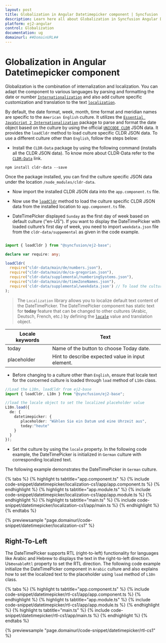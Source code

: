 ```yaml
---
layout: post
title: Globalization in Angular Datetimepicker component | Syncfusion
description: Learn here all about Globalization in Syncfusion Angular Datetimepicker component of Syncfusion Essential JS 2 and more.
platform: ej2-angular
control: Globalization 
documentation: ug
domainurl: ##DomainURL##
---
```


# Globalization in Angular Datetimepicker component

Globalization is the combination of internalization and localization. You can adapt the component to various languages by parsing and formatting the date or number [`Internationalization`](../common/Globalization/internationalization/) and also add culture specific customization and translation to the text [`localization`](../common/globalization/localization).

By default, the date format, week, month, time format and meridian names are specific to the `American English` culture. It utilizes the [`Essential JavaScript 2 Internationalization`](../common/Globalization/internationalization/) package to parse and format the date object based on the culture by using the official [`UNICODE CLDR`](http://cldr.unicode.org/) JSON data. It provides the `loadCldr` method to load culture specific CLDR JSON data. To use a different culture other than `English`, follow the steps below:

* Install the `CLDR-Data` package by using the following command (installs all the CLDR JSON data). To   know more about CLDR-Data refer to the [`CLDR-Data`](https://cldr.unicode.org/index/cldr-spec/cldr-json-bindings) link.

```
npm install cldr-data --save
```

Once the package installed, you can find the culture specific JSON data under the location `/node_modules/cldr-data`.

* Now import the installed CLDR JSON data into the `app.component.ts` file.

* Now use the [`loadCldr`](http://ej2.syncfusion.com/documentation/base/internationalization#cldr-data-dependencies) method to load the culture specific CLDR JSON data from the installed location to `app.component.ts` file.

* DateTimePicker displayed `Sunday` as the first day of week based on default culture ("en-US"). If you want to display the DateTimePicker with loaded culture’s first day of week, you need to import `weekdata.json` file from the `cldr-data/suppemental` as given in the code example.

```typescript

import { loadCldr } from "@syncfusion/ej2-base";

declare var require: any;

loadCldr(
  require("cldr-data/main/de/numbers.json"),
  require("cldr-data/main/de/ca-gregorian.json"),
  require("cldr-data/supplemental/numberingSystems.json"),
  require("cldr-data/main/de/timeZoneNames.json"),
  require('cldr-data/supplemental/weekdata.json') // To load the culture based first day of week
);
```

> The `Localization` library allows you to localize default text content of the DateTimePicker. The DateTimePicker component has static text for  **today** feature that can be changed to other cultures (Arabic, Deutsch, French, etc.) by defining the [`locale`](https://ej2.syncfusion.com/angular/documentation/api/datetimepicker#locale) value and translation object.

Locale keywords |Text
-----|-----
today | Name of the button to choose Today date.
placeholder | Hint to describe expected value in input element.

* Before changing to a culture other than `English`, ensure that locale text for the concerned culture is loaded through `load` method of `L10n` class.

```typescript
//Load the L10n, loadCldr from ej2-base
import { loadCldr, L10n } from "@syncfusion/ej2-base";

//load the locale object to set the localized placeholder value
L10n.load({
  de: {
    datetimepicker: {
       placeholder: "Wählen Sie ein Datum und eine Uhrzeit aus",
       today:"heute"
    }
  }
});

```

* Set the culture by using the `locale` property.
In the following code example, the DateTimePicker is initialized in `German` culture with corresponding localized text.

The following example demonstrates the DateTimePicker in `German` culture.

{% tabs %}
{% highlight ts tabtitle="app.component.ts" %}
{% include code-snippet/datetimepicker/localization-cs1/app/app.component.ts %}
{% endhighlight %}
{% highlight ts tabtitle="app.module.ts" %}
{% include code-snippet/datetimepicker/localization-cs1/app/app.module.ts %}
{% endhighlight %}
{% highlight ts tabtitle="main.ts" %}
{% include code-snippet/datetimepicker/localization-cs1/app/main.ts %}
{% endhighlight %}
{% endtabs %}
  
{% previewsample "page.domainurl/code-snippet/datetimepicker/localization-cs1" %}

## Right-To-Left

The DateTimePicker supports RTL (right-to-left) functionality for languages like Arabic and Hebrew to displays the text in the right-to-left direction.
Use`enableRtl` property to set the RTL direction.
The following code example initialize the DateTimePicker component in `Arabic` culture and also explains how to set the localized text to the placeholder using `load` method of `L10n` class.

{% tabs %}
{% highlight ts tabtitle="app.component.ts" %}
{% include code-snippet/datetimepicker/rtl-cs1/app/app.component.ts %}
{% endhighlight %}
{% highlight ts tabtitle="app.module.ts" %}
{% include code-snippet/datetimepicker/rtl-cs1/app/app.module.ts %}
{% endhighlight %}
{% highlight ts tabtitle="main.ts" %}
{% include code-snippet/datetimepicker/rtl-cs1/app/main.ts %}
{% endhighlight %}
{% endtabs %}
  
{% previewsample "page.domainurl/code-snippet/datetimepicker/rtl-cs1" %}